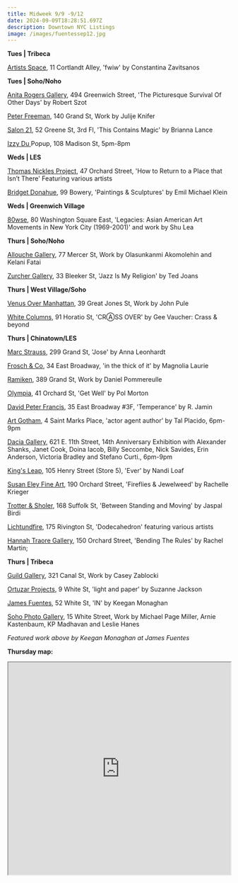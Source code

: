 ```yaml
---
title: Midweek 9/9 -9/12
date: 2024-09-09T18:28:51.697Z
description: Downtown NYC Listings
image: /images/fuentessep12.jpg
---
```

**Tues | T﻿ribeca**

[Artists Space](https://artistsspace.org/exhibitions/fwiw), 11 Cortlandt Alley, 'fwiw' by Constantina Zavitsanos

**Tues | S﻿oho/Noho**

[Anita Rogers Gallery](https://www.anitarogersgallery.com/exhibitions/robert-szot3), 494 Greenwich Street, 'The Picturesque Survival Of Other Days' by Robert Szot

[Peter Freeman](https://www.peterfreemaninc.com/exhibitions/julije-knifer-works-from-1950-to-2004), 140 Grand St, Work by Julije Knifer

[Salon 21](https://www.salontwenty-one.com/exhibitions/brianna-lance-this-contains-magic), 52 Greene St, 3rd Fl, 'This Contains Magic' by Brianna Lance

[I﻿zzy Du ](https://www.instagram.com/izzydu)Popup, 108 Madison St, 5pm-8pm

**Weds | LES**

[Thomas Nickles Project](https://www.thomasnickles.com/exhibitions/36-how-to-return-to-a-place-that-isnt-juan-carlos-alom-javier-castro-paola/), 47 Orchard Street, 'How to Return to a Place that Isn’t There' Featuring various artists

[Bridget Donahue](https://www.bridgetdonahue.nyc/exhibitions/emil-michael-klein/), 99 Bowery, 'Paintings & Sculptures' by Emil Michael Klein

**W﻿eds | Greenwich Village**

[80wse](https://80wse.org/), 80 Washington Square East, 'Legacies: Asian American Art Movements in New York City (1969-2001)' and work by Shu Lea

**T﻿hurs | Soho/Noho**

[Allouche Gallery](https://www.allouchegallery.com/exhibition/olasunkanmi-akomolehin-and-kelani-fatai/), 77 Mercer St, Work by Olasunkanmi Akomolehin and Kelani Fatai

[Zurcher Gallery](https://www.galeriezurcher.com/september-12-october-29-2024-ted-joans-jazz-is-my-religion), 33 Bleeker St, 'Jazz Is My Religion' by Ted Joans

**T﻿hurs | West Village/Soho**

[Venus Over Manhattan](https://www.venusovermanhattan.com/exhibitions/john-pule), 39 Great Jones St, Work by John Pule

[White Columns](https://whitecolumns.org/), 91 Horatio St, 'CRⒶSS OVER' by Gee Vaucher: Crass & beyond

**T﻿hurs | Chinatown/LES**

[Marc Strauss](https://marcstraus.com/exhibitions/151-anna-leonhardt-jose/press_release_text/), 299 Grand St, 'Jose' by Anna Leonhardt

[Frosch & Co](https://froschandco.com/current), 34 East Broadway, 'in the thick of it' by Magnolia Laurie

[Ramiken](http://www.ramikencrucible.com/), 389 Grand St, Work by Daniel Pommereulle

[Olympia](https://olympiart.org/get-well), 41 Orchard St, 'Get Well' by Pol Morton

[David Peter Francis](https://davidpeterfrancis.com/r-jamin-temperance), 35 East Broadway #3F, 'Temperance' by R. Jamin

[A﻿rt Gotham](https://www.instagram.com/artgotham), 4 Saint Marks Place, 'actor agent author' by Tal Placido, 6pm-9pm

[Dacia Gallery](http://www.daciagallery.com/), 621 E. 11th Street, 14th Anniversary Exhibition with Alexander Shanks, Janet Cook, Doina Iacob, Billy Seccombe, Nick Savides, Erin Anderson, Victoria Bradley and Stefano Curti., 6pm-9pm

[King's Leap](https://www.kingsleapfinearts.com/), 105 Henry Street (Store 5), 'Ever' by Nandi Loaf

[Susan Eley Fine Art](https://susaneleyfineart.com/Detail/exhibitions/259), 190 Orchard Street, 'Fireflies & Jewelweed' by Rachelle Krieger

[Trotter & Sholer](https://trotterandsholer.com/exhibitions/38-between-standing-and-moving-jaspal-birdi/overview/), 168 Suffolk St, 'Between Standing and Moving' by Jaspal Birdi

[Lichtundfire](https://www.lichtundfire.com/), 175 Rivington St, 'Dodecahedron' featuring various artists

[Hannah Traore Gallery](https://hannahtraoregallery.com/), 150 Orchard Street, 'Bending The Rules' by Rachel Martin;

**T﻿hurs | Tribeca**

[Guild Gallery](https://rwguildgalleryny.com/), 321 Canal St, Work by Casey Zablocki

[Ortuzar Projects](https://www.ortuzarprojects.com/exhibitions/suzanne-jackson2), 9 White St, 'light and paper' by Suzanne Jackson

[James Fuentes](https://jamesfuentes.com/exhibitions/in), 52 White St, 'IN' by Keegan Monaghan

[Soho Photo Gallery](https://www.sohophoto.com/), 15 White Street, Work by Michael Page Miller, Arnie Kastenbaum, KP Madhavan and Leslie Hanes

*F﻿eatured work above by* *Keegan Monaghan at James Fuentes*

**T﻿hursday map:**

<iframe src="https://www.google.com/maps/d/u/1/embed?mid=19Mjb8obI6hLwN7lDg9m5OlXYXMkznxs&ehbc=2E312F" width="100%" height="480"></iframe>